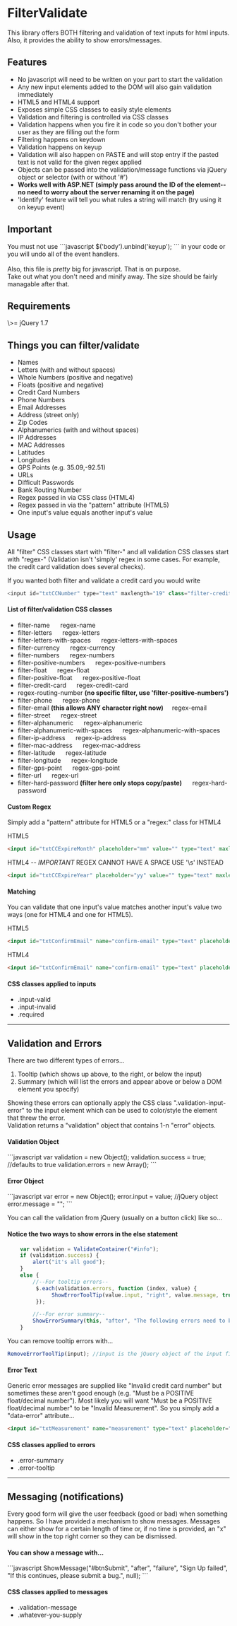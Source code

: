 FilterValidate
==============

This library offers BOTH filtering and validation of text inputs for html inputs.
<br>
Also, it provides the ability to show errors/messages.

<h2>Features</h2>
<ul>
<li>No javascript will need to be written on your part to start the validation</li>
<li>Any new input elements added to the DOM will also gain validation immediately</li>
<li>HTML5 and HTML4 support</li>
<li>Exposes simple CSS classes to easily style elements</li>
<li>Validation and filtering is controlled via CSS classes</li>
<li>Validation happens when you fire it in code so you don't bother your user as they are filling out the form</li>
<li>Filtering happens on keydown</li>
<li>Validation happens on keyup</li>
<li>Validation will also happen on PASTE and will stop entry if the pasted text is not valid for the given regex applied</li>
<li>Objects can be passed into the validation/message functions via jQuery object or selector (with or without '#')</li>
<li><b>Works well with ASP.NET (simply pass around the ID of the element--no need to worry about the server renaming it on the page)</b></li>
<li>'Identify' feature will tell you what rules a string will match (try using it on keyup event)</li>
</ul>

<h2>Important</h2>
You must not use 
```javascript
$('body').unbind('keyup');
```
in your code or you will undo all of the event handlers.
<br/><br/>
Also, this file is <i>pretty</i> big for javascript.  That is on purpose.
<br/>
Take out what you don't need and minify away.  The size should be fairly managable after that.


<h2>Requirements</h2>
\>= jQuery 1.7

<h2>Things you can filter/validate</h2>
<ul>
<li>Names</li>
<li>Letters (with and without spaces)</li>
<li>Whole Numbers (positive and negative)</li>
<li>Floats (positive and negative)</li>
<li>Credit Card Numbers</li>
<li>Phone Numbers</li>
<li>Email Addresses</li>
<li>Address (street only)</li>
<li>Zip Codes</li>
<li>Alphanumerics (with and without spaces)</li>
<li>IP Addresses</li>
<li>MAC Addresses</li>
<li>Latitudes</li>
<li>Longitudes</li>
<li>GPS Points (e.g. 35.09,-92.51)</li>
<li>URLs</li>
<li>Difficult Passwords</li>
<li>Bank Routing Number</li>
<li>Regex passed in via CSS class (HTML4)</li>
<li>Regex passed in via the "pattern" attribute (HTML5)</li>
<li>One input's value equals another input's value</li>
</ul>

<h2>Usage</h2>
All "filter" CSS classes start with "filter-" and all validation CSS classes start with "regex-" (Validation isn't 'simply' regex in some cases. For example, the credit card validation does several checks).

If you wanted both filter and validate a credit card you would write<br/>
```javascript
<input id="txtCCNumber" type="text" maxlength="19" class="filter-credit-card regex-credit-card"/>
```

<h4>List of filter/validation CSS classes</h4>
<ul>
<li>filter-name &nbsp;&nbsp;&nbsp;&nbsp; regex-name</li>
<li>filter-letters &nbsp;&nbsp;&nbsp;&nbsp; regex-letters</li>
<li>filter-letters-with-spaces &nbsp;&nbsp;&nbsp;&nbsp; regex-letters-with-spaces</li>
<li>filter-currency &nbsp;&nbsp;&nbsp;&nbsp; regex-currency</li>
<li>filter-numbers &nbsp;&nbsp;&nbsp;&nbsp; regex-numbers</li>
<li>filter-positive-numbers &nbsp;&nbsp;&nbsp;&nbsp; regex-positive-numbers</li>
<li>filter-float &nbsp;&nbsp;&nbsp;&nbsp; regex-float</li>
<li>filter-positive-float &nbsp;&nbsp;&nbsp;&nbsp; regex-positive-float</li>
<li>filter-credit-card &nbsp;&nbsp;&nbsp;&nbsp; regex-credit-card</li>
<li>regex-routing-number <b>(no specific filter, use 'filter-positive-numbers')</b></li>
<li>filter-phone &nbsp;&nbsp;&nbsp;&nbsp; regex-phone</li>
<li>filter-email <b>(this allows ANY character right now)</b>&nbsp;&nbsp;&nbsp;&nbsp; regex-email</li>
<li>filter-street &nbsp;&nbsp;&nbsp;&nbsp; regex-street</li>
<li>filter-alphanumeric &nbsp;&nbsp;&nbsp;&nbsp; regex-alphanumeric</li>
<li>filter-alphanumeric-with-spaces &nbsp;&nbsp;&nbsp;&nbsp; regex-alphanumeric-with-spaces</li>
<li>filter-ip-address &nbsp;&nbsp;&nbsp;&nbsp; regex-ip-address</li>
<li>filter-mac-address &nbsp;&nbsp;&nbsp;&nbsp; regex-mac-address</li>
<li>filter-latitude &nbsp;&nbsp;&nbsp;&nbsp; regex-latitude</li>
<li>filter-longitude &nbsp;&nbsp;&nbsp;&nbsp; regex-longitude</li>
<li>filter-gps-point &nbsp;&nbsp;&nbsp;&nbsp; regex-gps-point</li>
<li>filter-url &nbsp;&nbsp;&nbsp;&nbsp; regex-url</li>
<li>filter-hard-password <b>(filter here only stops copy/paste)</b> &nbsp;&nbsp;&nbsp;&nbsp; regex-hard-password</li>
</ul>

<h4>Custom Regex</h4>
Simply add a "pattern" attribute for HTML5 or a "regex:" class for HTML4

HTML5
```html
<input id="txtCCExpireMonth" placeholder="mm" value="" type="text" maxlength="2" class="filter-numbers" pattern="^\d{2}$" data-error="Invalid month"/>
```

HTML4 -- *IMPORTANT* REGEX CANNOT HAVE A SPACE USE '\s' INSTEAD
```html
<input id="txtCCExpireYear" placeholder="yy" value="" type="text" maxlength="2" class="filter-numbers regex:^\d{2}$" data-error="Invalid year"/> 
```

<h4>Matching</h4>
You can validate that one input's value matches another input's value two ways (one for HTML4 and one for HTML5).

HTML5
```html
<input id="txtConfirmEmail" name="confirm-email" type="text" placeholder="" class="filter-email required" data-matches="txtEmail"/>
```

HTML4
```html
<input id="txtConfirmEmail" name="confirm-email" type="text" placeholder="" class="filter-email required matches:txtEmail"/>
```


<h4>CSS classes applied to inputs</h4>
<ul>
<li>.input-valid</li>
<li>.input-invalid</li>
<li>.required</li>
</ul>

<hr/>

<h2>Validation and Errors</h2>
There are two different types of errors...
<ol>
<li>Tooltip (which shows up above, to the right, or below the input)</li>
<li>Summary (which will list the errors and appear above or below a DOM element you specify)</li>
</ol>

Showing these errors can optionally apply the CSS class ".validation-input-error" to the input element which can be used to color/style the element that threw the error.
<br>
Validation returns a "validation" object that contains 1-n "error" objects.
<br>

<h4>Validation Object</h4>
```javascript
    var validation = new Object();
    validation.success = true; //defaults to true
    validation.errors = new Array();
```

<h4>Error Object</h4>
```javascript
    var error = new Object();
    error.input = value; //jQuery object
    error.message = "";
```

You can call the validation from jQuery (usually on a button click) like so...<br/>

<h4>Notice the two ways to show errors in the else statement</h4>

```javascript
    var validation = ValidateContainer("#info");
    if (validation.success) {
        alert("it's all good");
    }
    else {
        //--For tooltip errors--
         $.each(validation.errors, function (index, value) {
              ShowErrorToolTip(value.input, "right", value.message, true);
         });

        //--For error summary--
        ShowErrorSummary(this, "after", "The following errors need to be corrected.", validation.errors, true);
    }
```

You can remove tooltip errors with...
```javascript
RemoveErrorToolTip(input); //input is the jQuery object of the input field the error is attached to                       
```

<h4>Error Text</h4>
Generic error messages are supplied like "Invalid credit card number" but sometimes these aren't good enough
(e.g. "Must be a POSITIVE float/decimal number").  Most likely you will want "Must be a POSITIVE float/decimal number"
to be "Invalid Measurement".  So you simply add a "data-error" attribute...

```html
<input id="txtMeasurement" name="measurement" type="text" placeholder="" class="regex-positive-float  required" data-error="Invalid Measurement"/>
```

<h4>CSS classes applied to errors</h4>
<ul>
<li>.error-summary</li>
<li>.error-tooltip</li>
</ul>

<hr/>

<h2>Messaging (notifications)</h2>
Every good form will give the user feedback (good or bad) when something happens.
So I have provided a mechanism to show messages.
Messages can either show for a certain length of time or, if no time is provided, an "x" will show in the top right corner so they can be dismissed.

<h4>You can show a message with...</h4>
```javascript
ShowMessage("#btnSubmit", "after", "failure", "Sign Up failed", "If this continues, please submit a bug.", null);
```

<h4>CSS classes applied to messages</h4>
<ul>
<li>.validation-message</li>
<li>.whatever-you-supply</li>
</ul>


